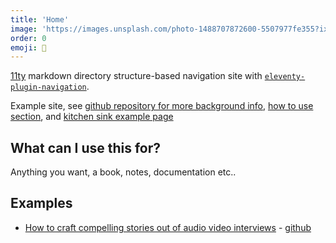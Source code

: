 ```yaml
---
title: 'Home'
image: 'https://images.unsplash.com/photo-1488707872600-5507977fe355?ixid=MnwxMjA3fDB8MHxwaG90by1wYWdlfHx8fGVufDB8fHx8&ixlib=rb-1.2.1&auto=format&fit=crop&w=1950&q=80'
order: 0
emoji: 🏡
---
```


[11ty](https://www.11ty.dev/) markdown directory structure-based navigation site with [`eleventy-plugin-navigation`](https://www.11ty.dev/docs/plugins/navigation/).

Example site, see [github repository for more background info](https://github.com/pietrop/11ty-auto-navigation-book-template), [how to use section](how-to-use), and [kitchen sink example page](kitchen-sink)



## What can I use this for?
Anything you want, a book, notes, documentation etc..


## Examples

-  [How to craft compelling stories out of audio video interviews](https://pietropassarelli.com/how-to-craft-compelling-stories-out-of-audio-video-interviews/) - [github](https://github.com/pietrop/how-to-craft-compelling-stories-out-of-audio-video-interviews)